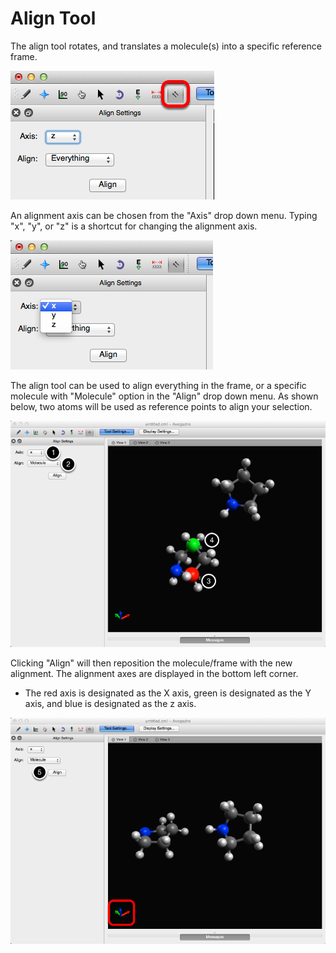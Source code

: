 # Align Tool

The align tool rotates, and translates a molecule\(s\) into a specific reference frame.

![](../../_images/e3143779-956e-4d83-ac28-dc2f79bf2194.png)

An alignment axis can be chosen from the "Axis" drop down menu. Typing "x", "y", or "z" is a shortcut for changing the alignment axis.

![](../../_images/ec6c967d-5df0-41b8-b692-93123f8a0462.png)

The align tool can be used to align everything in the frame, or a specific molecule with "Molecule" option in the "Align" drop down menu. As shown below, two atoms will be used as reference points to align your selection.

![](../../_images/c1839173-f147-444d-b9c9-9ebb2e0a28f4.png)

Clicking "Align" will then reposition the molecule/frame with the new alignment. The alignment axes are displayed in the bottom left corner.

* The red axis is designated as the X axis, green is designated as the Y axis, and blue is designated as the z axis. 

![](../../_images/ca04487a-6f68-45ca-a5bf-92a2daf99194.png)

